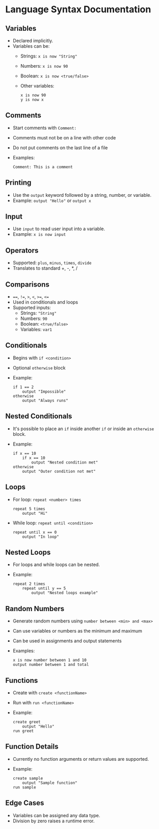 # Language Syntax Documentation

## Variables

- Declared implicitly.
- Variables can be:
  - Strings: `x is now "String"`
  - Numbers: `x is now 90`
  - Boolean: `x is now <true/false>`
  - Other variables:

    ```enlang
    x is now 90
    y is now x
    ```

## Comments

- Start comments with `Comment:`
- Comments must not be on a line with other code
- Do not put comments on the last line of a file
- Examples:

  ```enlang
  Comment: This is a comment
  ```

## Printing

- Use the `output` keyword followed by a string, number, or variable.
- Example: `output "Hello"` or `output x`

## Input

- Use `input` to read user input into a variable.
- Example: `x is now input`

## Operators

- Supported: `plus`, `minus`, `times`, `divide`
- Translates to standard +, -, *, /

## Comparisons

- `==`, `!=`, `>`, `<`, `>=`, `<=`
- Used in conditionals and loops
- Supported inputs:
  - Strings: `"String"`
  - Numbers: `90`
  - Boolean: `<true/false>`
  - Variables: `var1`

## Conditionals

- Begins with `if <condition>`
- Optional `otherwise` block
- Example:

  ```enlang
  if 1 == 2
      output "Impossible"
  otherwise
      output "Always runs"
  ```

## Nested Conditionals

- It's possible to place an `if` inside another `if` or inside an `otherwise` block.
- Example:

  ```enlang
  if x == 10
      if x == 10
          output "Nested condition met"
  otherwise
      output "Outer condition not met"
  ```

## Loops

- For loop: `repeat <number> times`
  
  ```enlang
  repeat 5 times
      output "Hi"
  ```

- While loop: `repeat until <condition>`

  ```enlang
  repeat until x == 0
      output "In loop"
  ```

## Nested Loops

- For loops and while loops can be nested.
- Example:

  ```enlang
  repeat 2 times
      repeat until y == 5
          output "Nested loops example"
  ```

## Random Numbers

- Generate random numbers using `number between <min> and <max>`
- Can use variables or numbers as the minimum and maximum
- Can be used in assignments and output statements
- Examples:

  ```enlang
  x is now number between 1 and 10
  output number between 1 and total
  ```

## Functions

- Create with `create <functionName>`
- Run with `run <functionName>`
- Example:

  ```enlang
  create greet
      output "Hello"
  run greet
  ```

## Function Details

- Currently no function arguments or return values are supported.
- Example:

  ```enlang
  create sample
      output "Sample function"
  run sample
  ```

## Edge Cases

- Variables can be assigned any data type.
- Division by zero raises a runtime error.
